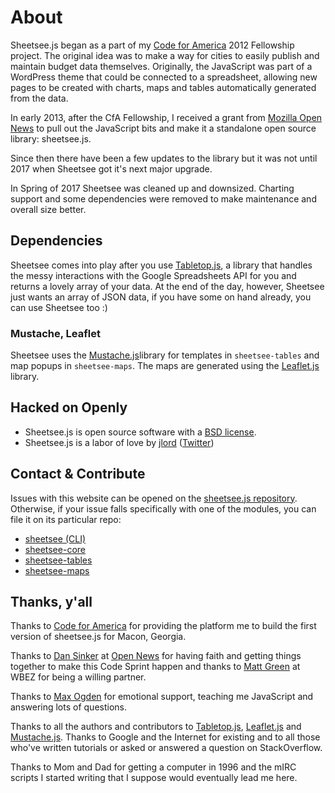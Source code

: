 # About

Sheetsee.js began as a part of my [Code for America](http://www.codeforamerica.org) 2012 Fellowship project. The original idea was to make a way for cities to easily publish and maintain budget data themselves. Originally, the JavaScript was part of a WordPress theme that could be connected to a spreadsheet, allowing new pages to be created with charts, maps and tables automatically generated from the data.

In early 2013, after the CfA Fellowship, I received a grant from [Mozilla Open News](http://opennews.org) to pull out the JavaScript bits and make it a standalone open source library: sheetsee.js.

Since then there have been a few updates to the library but it was not until 2017 when Sheetsee got it's next major upgrade.

In Spring of 2017 Sheetsee was cleaned up and downsized. Charting support and some dependencies were removed to make maintenance and overall size better.

## Dependencies

Sheetsee comes into play after you use [Tabletop.js](https://github.com/jsoma/tabletop), a library that handles the messy interactions with the Google Spreadsheets API for you and returns a lovely array of your data. At the end of the day, however, Sheetsee just wants an array of JSON data, if you have some on hand already, you can use Sheetsee too :)

### Mustache, Leaflet

Sheetsee uses the [Mustache.js](https://mustache.github.io)library for templates in `sheetsee-tables` and map popups in `sheetsee-maps`. The maps are generated using the [Leaflet.js](http://leafletjs.com) library.

## Hacked on Openly
- Sheetsee.js is open source software with a [BSD license](docs/license.md).
- Sheetsee.js is a labor of love by [jlord](http://www.github.com/jlord) ([Twitter](http://www.twitter.com/jllord))

## Contact & Contribute
Issues with this website can be opened on the [sheetsee.js repository](https://github.com/jlord/sheetsee/issues/new). Otherwise, if your issue falls specifically with one of the modules, you can file it on its particular repo:
 - [sheetsee (CLI)](http://www.github.com/jlord/sheetsee/issues/new)
 - [sheetsee-core](http://www.github.com/jlord/sheetsee-core/issues/new)
 - [sheetsee-tables](http://www.github.com/jlord/sheetsee-tables/issues/new)
 - [sheetsee-maps](http://www.github.com/jlord/sheetsee-maps/issues/new)

## Thanks, y'all

Thanks to [Code for America](http://www.codeforamerica.org) for providing the platform me to build the first version of sheetsee.js for Macon, Georgia.

Thanks to [Dan Sinker](http://www.twitter.com/dansinker) at [Open News](http://www.mozillaopennews.org/) for having faith and getting things together to make this Code Sprint happen and thanks to [Matt Green](https://twitter.com/whatsnewmedia) at WBEZ for being a willing partner.

Thanks to [Max Ogden](http://www.twitter.com/maxogden) for emotional support, teaching me JavaScript and answering lots of questions.

Thanks to all the authors and contributors to [Tabletop.js](https://github.com/jsoma/tabletop), [Leaflet.js](http://leafletjs.com) and [Mustache.js](https://mustache.github.io). Thanks to Google and the Internet for existing and to all those who've written tutorials or asked or answered a question on StackOverflow.

Thanks to Mom and Dad for getting a computer in 1996 and the mIRC scripts I started writing that I suppose would eventually lead me here.
